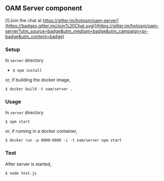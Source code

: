 ## OAM Server component

[![Join the chat at https://gitter.im/hotosm/oam-server](https://badges.gitter.im/Join%20Chat.svg)](https://gitter.im/hotosm/oam-server?utm_source=badge&utm_medium=badge&utm_campaign=pr-badge&utm_content=badge)

### Setup

In `server` directory

- `$ npm install`

or, if building the docker image,

`$ docker build -t oam/server .`

### Usage

In `server` directory

`$ npm start`

or, if running in a docker container,

`$ docker run -p 8000:8000 -i -t oam/server npm start`

### Test

After server is started,

`$ node test.js`
